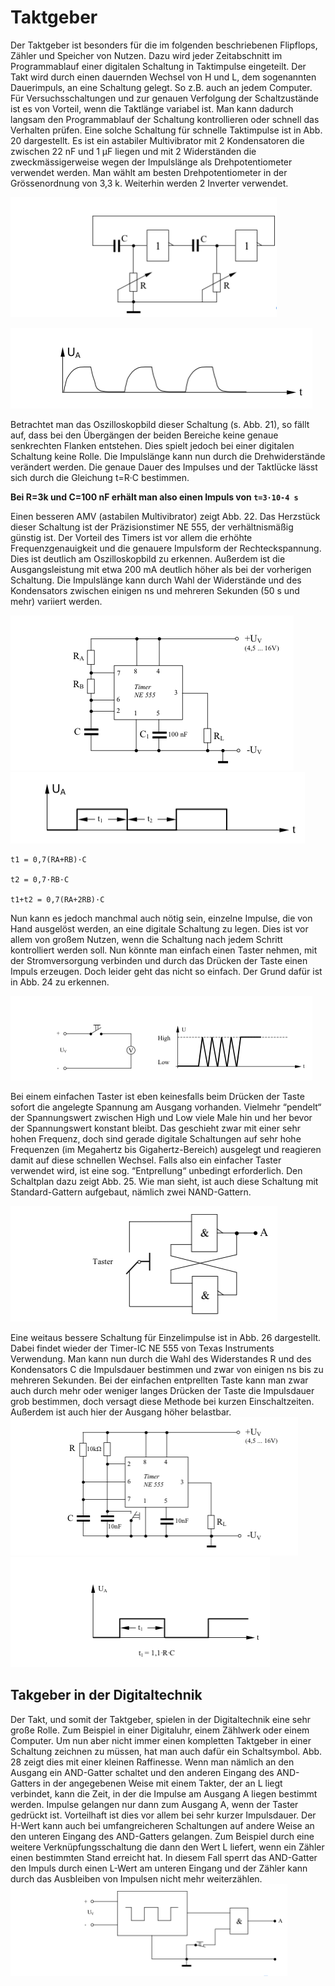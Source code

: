 
# Taktgeber
Der Taktgeber ist besonders für die im folgenden beschriebenen Flipflops, Zähler und Speicher von Nutzen. Dazu wird jeder Zeitabschnitt im Programmablauf einer digitalen Schaltung in Taktimpulse eingeteilt. Der Takt wird durch einen dauernden Wechsel von H und L, dem sogenannten Dauerimpuls, an eine Schaltung gelegt. So z.B. auch an jedem Computer. Für Versuchsschaltungen und zur genauen Verfolgung der Schaltzustände ist es von Vorteil, wenn die Taktlänge variabel ist. Man kann dadurch langsam den Programmablauf der Schaltung kontrollieren oder schnell das Verhalten prüfen.
Eine solche Schaltung für schnelle Taktimpulse ist in Abb. 20 dargestellt. Es ist ein astabiler Multivibrator mit 2 Kondensatoren die zwischen 22 nF und 1 µF liegen und mit 2 Widerständen die zweckmässigerweise wegen der Impulslänge als Drehpotentiometer verwendet werden. Man wählt am besten Drehpotentiometer in der Grössenordnung von 3,3 k. Weiterhin werden 2 Inverter verwendet.

![schaltung](img01.png)



![schaltung](img02.png)


Betrachtet man das Oszilloskopbild dieser Schaltung (s. Abb. 21), so fällt auf, dass bei den Übergängen der beiden Bereiche keine genaue senkrechten Flanken entstehen. Dies spielt jedoch bei einer digitalen Schaltung keine Rolle. Die Impulslänge kann nun durch die Drehwiderstände verändert werden. Die genaue Dauer des Impulses und der Taktlücke lässt sich durch die Gleichung t=R·C bestimmen. 

**Bei R=3k und C=100 nF erhält man also einen Impuls von `t=3·10-4 s`**

Einen besseren AMV (astabilen Multivibrator) zeigt Abb. 22. Das Herzstück dieser Schaltung ist der Präzisionstimer NE 555, der verhältnismäßig günstig ist. Der Vorteil des Timers ist vor allem die erhöhte Frequenzgenauigkeit und die genauere Impulsform der Rechteck­spannung. Dies ist deutlich am Oszilloskopbild zu erkennen. Außerdem ist die Ausgangsleistung mit etwa 200 mA deutlich höher als bei der vorherigen Schaltung. Die Impulslänge kann durch Wahl der Widerstände und des Kondensators zwischen einigen ns und mehreren Sekunden (50 s und mehr) variiert werden.


![schaltung](img03.png)
![schaltung](img04.png)


```
t1 = 0,7(RA+RB)·C

t2 = 0,7·RB·C

t1+t2 = 0,7(RA+2RB)·C

```

Nun kann es jedoch manchmal auch nötig sein, einzelne Impulse, die von Hand ausgelöst werden, an eine digitale Schaltung zu legen. Dies ist vor allem von großem Nutzen, wenn die Schaltung nach jedem Schritt kontrolliert werden soll. Nun könnte man einfach einen Taster nehmen, mit der Stromversorgung verbinden und durch das Drücken der Taste einen Impuls erzeugen. Doch leider geht das nicht so einfach. Der Grund dafür ist in Abb. 24 zu erkennen.



![schaltung](img05.png)

Bei einem einfachen Taster ist eben keinesfalls beim Drücken der Taste sofort die angelegte Spannung am Ausgang vorhanden. Vielmehr “pendelt“ der Spannungswert zwischen High und Low viele Male hin und her bevor der Spannungswert konstant bleibt. Das geschieht zwar mit einer sehr hohen Frequenz, doch sind gerade digitale Schaltungen auf sehr hohe Frequenzen (im Megahertz bis Gigahertz-Bereich) ausgelegt und reagieren damit auf diese schnellen Wechsel. Falls also ein einfacher Taster verwendet wird, ist eine sog. “Entprellung“ unbedingt erforderlich. Den Schaltplan dazu zeigt Abb. 25. Wie man sieht, ist auch diese Schaltung mit Standard-Gattern aufgebaut, nämlich zwei NAND-Gattern.


![schaltung](img06.png)

Eine weitaus bessere Schaltung für Einzelimpulse ist in Abb. 26 dargestellt. Dabei findet wieder der Timer-IC NE 555 von Texas Instruments Verwendung. Man kann nun durch die Wahl des Widerstandes R und des Kondensators C die Impulsdauer bestimmen und zwar von einigen ns bis zu mehreren Sekunden. Bei der einfachen entprellten Taste kann man zwar auch durch mehr oder weniger langes Drücken der Taste die Impulsdauer grob bestimmen, doch versagt diese Methode bei kurzen Einschaltzeiten. Außerdem ist auch hier der Ausgang höher belastbar.
![schaltung](img07.png)
![schaltung](img08.png)

## Takgeber in der Digitaltechnik
Der Takt, und somit der Taktgeber, spielen in der Digitaltechnik eine sehr große Rolle. Zum Beispiel in einer Digitaluhr, einem Zählwerk oder einem Computer.
Um nun aber nicht immer einen kompletten Taktgeber in einer Schaltung zeichnen zu müssen, hat man auch dafür ein Schaltsymbol. Abb. 28 zeigt dies mit einer kleinen Raffinesse. Wenn man nämlich an den Ausgang ein AND-Gatter schaltet und den anderen Eingang des AND-Gatters in der angegebenen Weise mit einem Takter, der an L liegt verbindet, kann die Zeit, in der die Impulse am Ausgang A liegen bestimmt werden. Impulse gelangen nur dann zum Ausgang A, wenn der Taster gedrückt ist. Vorteilhaft ist dies vor allem bei sehr kurzer Impulsdauer.
Der H-Wert kann auch bei umfangreicheren Schaltungen auf andere Weise an den unteren Eingang des AND-Gatters gelangen. Zum Beispiel durch eine weitere Verknüpfungsschaltung die dann den Wert L liefert, wenn ein Zähler einen bestimmten Stand erreicht hat. In diesem Fall sperrt das AND-Gatter den Impuls durch einen L-Wert am unteren Eingang und der Zähler kann durch das Ausbleiben von Impulsen nicht mehr weiterzählen.
![schaltung](img09.png)




